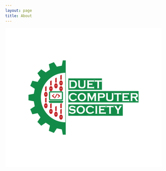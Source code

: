 ```yaml
---
layout: page
title: About
---
```


<p align="center"> 
<img src="/post_images/duetcs_logo.png">
</p>
